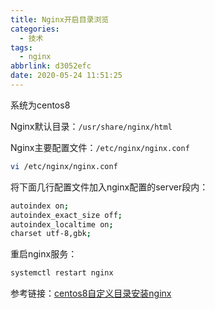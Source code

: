 ```yaml
---
title: Nginx开启目录浏览
categories:
  - 技术
tags:
  - nginx
abbrlink: d3052efc
date: 2020-05-24 11:51:25
---
```


 系统为centos8

 Nginx默认目录：`/usr/share/nginx/html`

Nginx主要配置文件：`/etc/nginx/nginx.conf`

```bash
vi /etc/nginx/nginx.conf
```

将下面几行配置文件加入nginx配置的server段内：

```bash
autoindex on;                        
autoindex_exact_size off;            
autoindex_localtime on;              
charset utf-8,gbk;
```

重启nginx服务：

```bash
systemctl restart nginx
```

参考链接：[centos8自定义目录安装nginx](http://www.cppcns.com/os/linux/289324.html)




